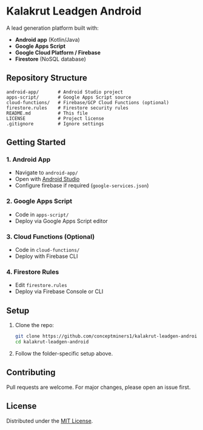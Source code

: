 # Kalakrut Leadgen Android

A lead generation platform built with:
- **Android app** (Kotlin/Java)
- **Google Apps Script**
- **Google Cloud Platform / Firebase**
- **Firestore** (NoSQL database)

## Repository Structure

```
android-app/       # Android Studio project
apps-script/       # Google Apps Script source
cloud-functions/   # Firebase/GCP Cloud Functions (optional)
firestore.rules    # Firestore security rules
README.md          # This file
LICENSE            # Project license
.gitignore         # Ignore settings
```

## Getting Started

### 1. Android App
- Navigate to `android-app/`
- Open with [Android Studio](https://developer.android.com/studio)
- Configure firebase if required (`google-services.json`)

### 2. Google Apps Script
- Code in `apps-script/`
- Deploy via Google Apps Script editor

### 3. Cloud Functions (Optional)
- Code in `cloud-functions/`
- Deploy with Firebase CLI

### 4. Firestore Rules
- Edit `firestore.rules`
- Deploy via Firebase Console or CLI

## Setup

1. Clone the repo:
    ```sh
    git clone https://github.com/conceptminers1/kalakrut-leadgen-android.git
    cd kalakrut-leadgen-android
    ```

2. Follow the folder-specific setup above.

## Contributing

Pull requests are welcome. For major changes, please open an issue first.

## License

Distributed under the [MIT License](LICENSE).
